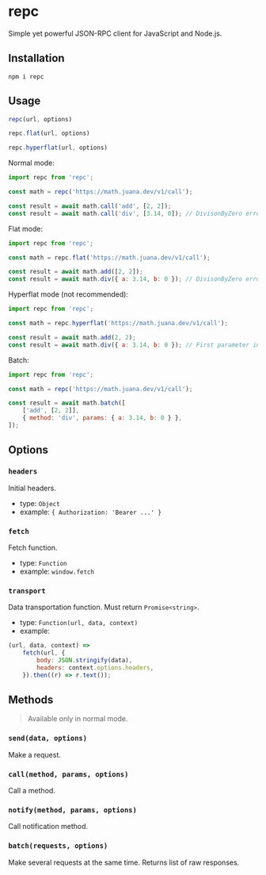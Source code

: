 # repc

Simple yet powerful JSON-RPC client for JavaScript and Node.js.

## Installation

```shell
npm i repc
```

## Usage

```javascript
repc(url, options)

repc.flat(url, options)

repc.hyperflat(url, options)
```

Normal mode:

```javascript
import repc from 'repc';

const math = repc('https://math.juana.dev/v1/call');

const result = await math.call('add', [2, 2]);
const result = await math.call('div', [3.14, 0]); // DivisonByZero error
```

Flat mode:

```javascript
import repc from 'repc';

const math = repc.flat('https://math.juana.dev/v1/call');

const result = await math.add([2, 2]);
const result = await math.div({ a: 3.14, b: 0 }); // DivisonByZero error
```

Hyperflat mode (not recommended):

```javascript
import repc from 'repc';

const math = repc.hyperflat('https://math.juana.dev/v1/call');

const result = await math.add(2, 2);
const result = await math.div({ a: 3.14, b: 0 }); // First parameter invalid type error
```

Batch:

```javascript
import repc from 'repc';

const math = repc('https://math.juana.dev/v1/call');

const result = await math.batch([
    ['add', [2, 2]],
    { method: 'div', params: { a: 3.14, b: 0 } },
]);
```

## Options

### `headers`

Initial headers.

- type: `Object`
- example: `{ Authorization: 'Bearer ...' }`

### `fetch`

Fetch function.

- type: `Function`
- example: `window.fetch`

### `transport`

Data transportation function. Must return `Promise<string>`.

- type: `Function(url, data, context)`
- example:

```javascript
(url, data, context) =>
    fetch(url, {
        body: JSON.stringify(data),
        headers: context.options.headers,
    }).then((r) => r.text());
```

## Methods

> Available only in normal mode.

### `send(data, options)`

Make a request.

### `call(method, params, options)`

Call a method.

### `notify(method, params, options)`

Call notification method.

### `batch(requests, options)`

Make several requests at the same time.
Returns list of raw responses.
